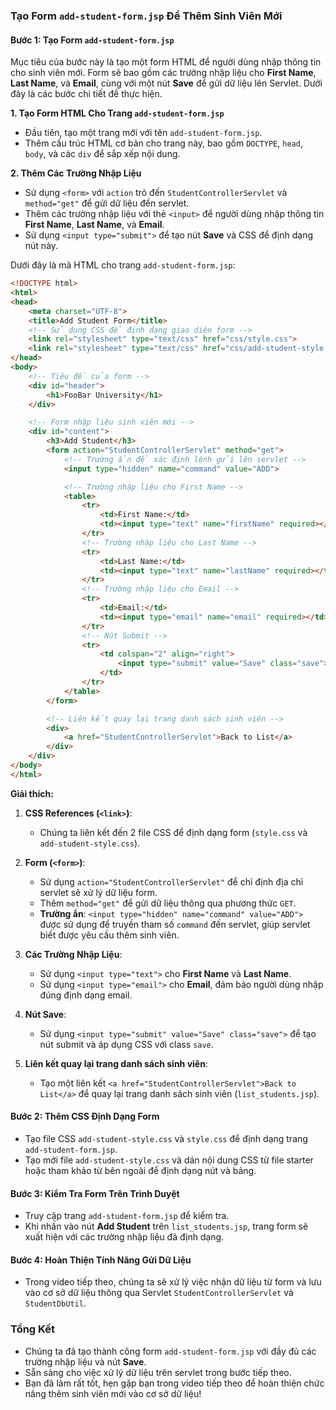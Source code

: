 ### Tạo Form `add-student-form.jsp` Để Thêm Sinh Viên Mới

#### **Bước 1: Tạo Form `add-student-form.jsp`**

Mục tiêu của bước này là tạo một form HTML để người dùng nhập thông tin cho sinh viên mới. Form sẽ bao gồm các trường nhập liệu cho **First Name**, **Last Name**, và **Email**, cùng với một nút **Save** để gửi dữ liệu lên Servlet. Dưới đây là các bước chi tiết để thực hiện.

**1. Tạo Form HTML Cho Trang `add-student-form.jsp`**
- Đầu tiên, tạo một trang mới với tên `add-student-form.jsp`.
- Thêm cấu trúc HTML cơ bản cho trang này, bao gồm `DOCTYPE`, `head`, `body`, và các `div` để sắp xếp nội dung.

**2. Thêm Các Trường Nhập Liệu**
- Sử dụng `<form>` với `action` trỏ đến `StudentControllerServlet` và `method="get"` để gửi dữ liệu đến servlet.
- Thêm các trường nhập liệu với thẻ `<input>` để người dùng nhập thông tin **First Name**, **Last Name**, và **Email**.
- Sử dụng `<input type="submit">` để tạo nút **Save** và CSS để định dạng nút này.

Dưới đây là mã HTML cho trang `add-student-form.jsp`:

```html
<!DOCTYPE html>
<html>
<head>
    <meta charset="UTF-8">
    <title>Add Student Form</title>
    <!-- Sử dụng CSS để định dạng giao diện form -->
    <link rel="stylesheet" type="text/css" href="css/style.css">
    <link rel="stylesheet" type="text/css" href="css/add-student-style.css">
</head>
<body>
    <!-- Tiêu đề của form -->
    <div id="header">
        <h1>FooBar University</h1>
    </div>

    <!-- Form nhập liệu sinh viên mới -->
    <div id="content">
        <h3>Add Student</h3>
        <form action="StudentControllerServlet" method="get">
            <!-- Trường ẩn để xác định lệnh gửi lên servlet -->
            <input type="hidden" name="command" value="ADD">

            <!-- Trường nhập liệu cho First Name -->
            <table>
                <tr>
                    <td>First Name:</td>
                    <td><input type="text" name="firstName" required></td>
                </tr>
                <!-- Trường nhập liệu cho Last Name -->
                <tr>
                    <td>Last Name:</td>
                    <td><input type="text" name="lastName" required></td>
                </tr>
                <!-- Trường nhập liệu cho Email -->
                <tr>
                    <td>Email:</td>
                    <td><input type="email" name="email" required></td>
                </tr>
                <!-- Nút Submit -->
                <tr>
                    <td colspan="2" align="right">
                        <input type="submit" value="Save" class="save">
                    </td>
                </tr>
            </table>
        </form>

        <!-- Liên kết quay lại trang danh sách sinh viên -->
        <div>
            <a href="StudentControllerServlet">Back to List</a>
        </div>
    </div>
</body>
</html>
```

**Giải thích:**
1. **CSS References (`<link>`)**:
   - Chúng ta liên kết đến 2 file CSS để định dạng form (`style.css` và `add-student-style.css`).
   
2. **Form (`<form>`)**:
   - Sử dụng `action="StudentControllerServlet"` để chỉ định địa chỉ servlet sẽ xử lý dữ liệu form.
   - Thêm `method="get"` để gửi dữ liệu thông qua phương thức `GET`.
   - **Trường ẩn**: `<input type="hidden" name="command" value="ADD">` được sử dụng để truyền tham số `command` đến servlet, giúp servlet biết được yêu cầu thêm sinh viên.

3. **Các Trường Nhập Liệu**:
   - Sử dụng `<input type="text">` cho **First Name** và **Last Name**.
   - Sử dụng `<input type="email">` cho **Email**, đảm bảo người dùng nhập đúng định dạng email.

4. **Nút Save**:
   - Sử dụng `<input type="submit" value="Save" class="save">` để tạo nút submit và áp dụng CSS với class `save`.

5. **Liên kết quay lại trang danh sách sinh viên**:
   - Tạo một liên kết `<a href="StudentControllerServlet">Back to List</a>` để quay lại trang danh sách sinh viên (`list_students.jsp`).

#### **Bước 2: Thêm CSS Định Dạng Form**
- Tạo file CSS `add-student-style.css` và `style.css` để định dạng trang `add-student-form.jsp`.
- Tạo mới file `add-student-style.css` và dán nội dung CSS từ file starter hoặc tham khảo từ bên ngoài để định dạng nút và bảng.

#### **Bước 3: Kiểm Tra Form Trên Trình Duyệt**
- Truy cập trang `add-student-form.jsp` để kiểm tra.
- Khi nhấn vào nút **Add Student** trên `list_students.jsp`, trang form sẽ xuất hiện với các trường nhập liệu đã định dạng.

#### **Bước 4: Hoàn Thiện Tính Năng Gửi Dữ Liệu**
- Trong video tiếp theo, chúng ta sẽ xử lý việc nhận dữ liệu từ form và lưu vào cơ sở dữ liệu thông qua Servlet `StudentControllerServlet` và `StudentDbUtil`.

### Tổng Kết
- Chúng ta đã tạo thành công form `add-student-form.jsp` với đầy đủ các trường nhập liệu và nút **Save**.
- Sẵn sàng cho việc xử lý dữ liệu trên servlet trong bước tiếp theo.
- Bạn đã làm rất tốt, hẹn gặp bạn trong video tiếp theo để hoàn thiện chức năng thêm sinh viên mới vào cơ sở dữ liệu!
